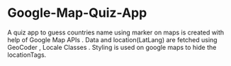 # Google-Map-Quiz-App

A quiz app to guess countries name using marker on maps is created with help of Google Map APIs . Data and location(LatLang) are fetched using GeoCoder , Locale Classes . Styling is used on google maps to hide the locationTags.



